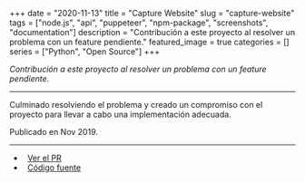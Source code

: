 +++ 
date = "2020-11-13"
title = "Capture Website"
slug = "capture-website"
tags = ["node.js", "api", "puppeteer", "npm-package", "screenshots", "documentation"]
description = "Contribución a este proyecto al resolver un problema con un feature pendiente."
featured_image = true
categories = []
series = ["Python", "Open Source"]
+++

<p>
<em>Contribución a este proyecto al resolver un problema con un feature pendiente.</em>
</p>
<hr>
<p>
    Culminado resolviendo el problema y creado un compromiso con el proyecto para llevar a cabo una implementación adecuada.
</p>
<p>Publicado en Nov 2019.</p>
<hr>
<ul>
	<li><i class="fa fa-terminal"></i>&nbsp; <a href="https://github.com/sindresorhus/capture-website/pull/40" rel="nofollow">Ver el PR</a></li>
	<li><i class="fa fa-download"></i>&nbsp; <a href="https://github.com/sindresorhus/capture-website">Código fuente</a></li>
</ul>